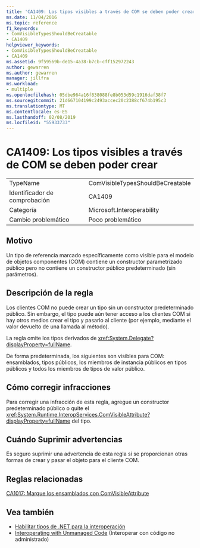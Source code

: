 ```yaml
---
title: 'CA1409: Los tipos visibles a través de COM se deben poder crear'
ms.date: 11/04/2016
ms.topic: reference
f1_keywords:
- ComVisibleTypesShouldBeCreatable
- CA1409
helpviewer_keywords:
- ComVisibleTypesShouldBeCreatable
- CA1409
ms.assetid: 9f59569b-de15-4a38-b7cb-cff152972243
author: gewarren
ms.author: gewarren
manager: jillfra
ms.workload:
- multiple
ms.openlocfilehash: 05dbe964a16f838088fe8b053d59c1916daf38f7
ms.sourcegitcommit: 21d667104199c2493accec20c2388cf674b195c3
ms.translationtype: MT
ms.contentlocale: es-ES
ms.lasthandoff: 02/08/2019
ms.locfileid: "55933733"
---
```

# <a name="ca1409-com-visible-types-should-be-creatable"></a>CA1409: Los tipos visibles a través de COM se deben poder crear

|||
|-|-|
|TypeName|ComVisibleTypesShouldBeCreatable|
|Identificador de comprobación|CA1409|
|Categoría|Microsoft.Interoperability|
|Cambio problemático|Poco problemático|

## <a name="cause"></a>Motivo
 Un tipo de referencia marcado específicamente como visible para el modelo de objetos componentes (COM) contiene un constructor parametrizado público pero no contiene un constructor público predeterminado (sin parámetros).

## <a name="rule-description"></a>Descripción de la regla
 Los clientes COM no puede crear un tipo sin un constructor predeterminado público. Sin embargo, el tipo puede aún tener acceso a los clientes COM si hay otros medios crear el tipo y pasarlo al cliente (por ejemplo, mediante el valor devuelto de una llamada al método).

 La regla omite los tipos derivados de <xref:System.Delegate?displayProperty=fullName>.

 De forma predeterminada, los siguientes son visibles para COM: ensamblados, tipos públicos, los miembros de instancia públicos en tipos públicos y todos los miembros de tipos de valor público.

## <a name="how-to-fix-violations"></a>Cómo corregir infracciones
 Para corregir una infracción de esta regla, agregue un constructor predeterminado público o quite el <xref:System.Runtime.InteropServices.ComVisibleAttribute?displayProperty=fullName> del tipo.

## <a name="when-to-suppress-warnings"></a>Cuándo Suprimir advertencias
 Es seguro suprimir una advertencia de esta regla si se proporcionan otras formas de crear y pasar el objeto para el cliente COM.

## <a name="related-rules"></a>Reglas relacionadas
 [CA1017: Marque los ensamblados con ComVisibleAttribute](../code-quality/ca1017-mark-assemblies-with-comvisibleattribute.md)

## <a name="see-also"></a>Vea también

- [Habilitar tipos de .NET para la interoperación](/dotnet/framework/interop/qualifying-net-types-for-interoperation)
- [Interoperating with Unmanaged Code](/dotnet/framework/interop/index) (Interoperar con código no administrado)
